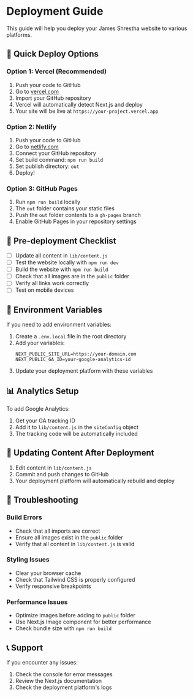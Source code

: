 # Deployment Guide

This guide will help you deploy your James Shrestha website to various platforms.

## 🚀 Quick Deploy Options

### Option 1: Vercel (Recommended)

1. Push your code to GitHub
2. Go to [vercel.com](https://vercel.com)
3. Import your GitHub repository
4. Vercel will automatically detect Next.js and deploy
5. Your site will be live at `https://your-project.vercel.app`

### Option 2: Netlify

1. Push your code to GitHub
2. Go to [netlify.com](https://netlify.com)
3. Connect your GitHub repository
4. Set build command: `npm run build`
5. Set publish directory: `out`
6. Deploy!

### Option 3: GitHub Pages

1. Run `npm run build` locally
2. The `out` folder contains your static files
3. Push the `out` folder contents to a `gh-pages` branch
4. Enable GitHub Pages in your repository settings

## 📝 Pre-deployment Checklist

- [ ] Update all content in `lib/content.js`
- [ ] Test the website locally with `npm run dev`
- [ ] Build the website with `npm run build`
- [ ] Check that all images are in the `public` folder
- [ ] Verify all links work correctly
- [ ] Test on mobile devices

## 🔧 Environment Variables

If you need to add environment variables:

1. Create a `.env.local` file in the root directory
2. Add your variables:
   ```
   NEXT_PUBLIC_SITE_URL=https://your-domain.com
   NEXT_PUBLIC_GA_ID=your-google-analytics-id
   ```
3. Update your deployment platform with these variables

## 📊 Analytics Setup

To add Google Analytics:

1. Get your GA tracking ID
2. Add it to `lib/content.js` in the `siteConfig` object
3. The tracking code will be automatically included

## 🔄 Updating Content After Deployment

1. Edit content in `lib/content.js`
2. Commit and push changes to GitHub
3. Your deployment platform will automatically rebuild and deploy

## 🐛 Troubleshooting

### Build Errors
- Check that all imports are correct
- Ensure all images exist in the `public` folder
- Verify that all content in `lib/content.js` is valid

### Styling Issues
- Clear your browser cache
- Check that Tailwind CSS is properly configured
- Verify responsive breakpoints

### Performance Issues
- Optimize images before adding to `public` folder
- Use Next.js Image component for better performance
- Check bundle size with `npm run build`

## 📞 Support

If you encounter any issues:
1. Check the console for error messages
2. Review the Next.js documentation
3. Check the deployment platform's logs
